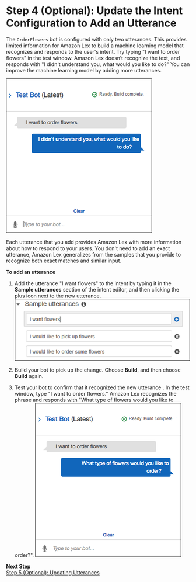 # Step 4 \(Optional\): Update the Intent Configuration to Add an Utterance

 The `OrderFlowers` bot is configured with only two utterances\. This provides limited information for Amazon Lex to build a machine learning model that recognizes and responds to the user's intent\. Try typing "I want to order flowers" in the test window\. Amazon Lex doesn’t recognize the text, and responds with "I didn't understand you, what would you like to do?" You can improve the machine learning model by adding more utterances\.

![\[Test window shows missed utterance\]](../images/gs1-120.png)

Each utterance that you add provides Amazon Lex with more information about how to respond to your users\. You don't need to add an exact utterance, Amazon Lex generalizes from the samples that you provide to recognize both exact matches and similar input\.

**To add an utterance**

1. Add the utterance "I want flowers" to the intent by typing it in the **Sample utterances** section of the intent editor, and then clicking the plus icon next to the new utterance\.
![\[Intent editor with the new utterance.\]](../images/gs1-130.png)

1.  Build your bot to pick up the change\. Choose **Build**, and then choose **Build** again\.

1. Test your bot to confirm that it recognized the new utterance \. In the test window, type "I want to order flowers\." Amazon Lex recognizes the phrase and responds with "What type of flowers would you like to order?"\.
![\[The intent editor recognizes the new utterance.\]](../images/gs1-140.png)

**Next Step**  
[Step 5 \(Optional\): Updating Utterances](ex1-step5.md)
